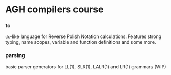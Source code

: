 # AGH compilers course
### tc
`dc`-like language for Reverse Polish Notation calculations. Features strong typing, name scopes, variable and function definitions and some more.

### parsing
basic parser generators for LL(1), SLR(1), LALR(1) and LR(1) grammars (WIP)
